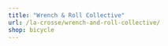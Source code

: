```yaml
---
title: "Wrench & Roll Collective"
url: /la-crosse/wrench-and-roll-collective/
shop: bicycle
---
```

